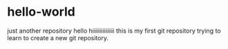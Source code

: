 # hello-world
just another repository
hello
hiiiiiiiiiiiiiii this is my first git repository
trying to learn to create a new git repository.
